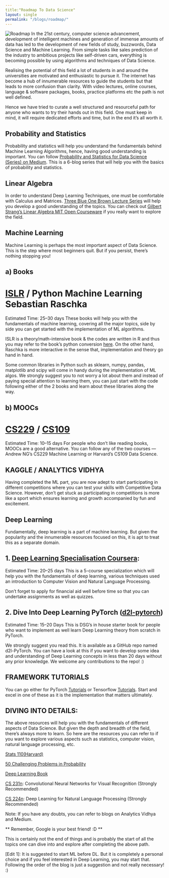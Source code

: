 ```yaml
---
title:"Roadmap To Data Science"
layout: single
permalink: "/blogs/roadmap/"
---
```

![Roadmap]()
In the 21st century, computer science advancement, development of intelligent machines and generation of immense amounts of data has led to the development of new fields of study, buzzwords, Data Science and Machine Learning. From simple tasks like sales prediction of the industry to ambitious projects like self-driven cars, everything is becoming possible by using algorithms and techniques of Data Science.

Realising the potential of this field a lot of students in and around the universities are motivated and enthusiastic to pursue it. The internet has become a hub of innumerable resources to guide the students but that leads to more confusion than clarity. With video lectures, online courses, language & software packages, books, practice platforms etc the path is not well defined.

Hence we have tried to curate a well structured and resourceful path for anyone who wants to try their hands out in this field. One must keep in mind, it will require dedicated efforts and time, but in the end it’s all worth it.

## Probability and Statistics
Probability and statistics will help you understand the fundamentals behind Machine Learning Algorithms, hence, having good understanding is important. You can follow [Probability and Statistics for Data Science (Series) on Medium](https://medium.com/data-deft/probability-statistics-for-data-science-series-83b94353ca48). This is a 6-blog series that will help you with the basics of probability and statistics.

## Linear Algebra
In order to understand Deep Learning Techniques, one must be comfortable with Calculus and Matrices. [Three Blue One Brown Lecture Series](https://www.youtube.com/channel/UCYO_jab_esuFRV4b17AJtAw) will help you develop a good understanding of the topics. You can check out [Gilbert Strang’s Linear Algebra MIT Open Courseware](https://ocw.mit.edu/courses/mathematics/18-06-linear-algebra-spring-2010/) if you really want to explore the field.

## Machine Learning
Machine Learning is perhaps the most important aspect of Data Science. This is the step where most beginners quit. But if you persist, there’s nothing stopping you!

## a) Books
# [ISLR](http://faculty.marshall.usc.edu/gareth-james/ISL/) / Python Machine Learning Sebastian Raschka
Estimated Time: 25–30 days
These books will help you with the fundamentals of machine learning, covering all the major topics, side by side you can get started with the implementation of ML algorithms.

ISLR is a theory/math-intensive book & the codes are written in R and thus you may refer to the book’s python conversion [here](https://github.com/JWarmenhoven/ISLR-python). On the other hand, Raschka is more interactive in the sense that, implementation and theory go hand in hand.

Some common libraries in Python such as sklearn, numpy, pandas, matplotlib and scipy will come in handy during the implementation of ML algos. We strongly suggest you to not worry a lot about them and instead of paying special attention to learning them, you can just start with the code following either of the 2 books and learn about these libraries along the way.

## b) MOOCs
# [CS229](http://cs229.stanford.edu/) / [CS109](http://web.stanford.edu/class/cs109/)
Estimated Time: 10–15 days
For people who don’t like reading books, MOOCs are a good alternative.
You can follow any of the two courses — Andrew NG’s CS229 Machine Learning or Harvard’s CS109 Data Science.

## KAGGLE / ANALYTICS VIDHYA
Having completed the ML part, you are now adept to start participating in different competitions where you can test your skills with Competitive Data Science. However, don’t get stuck as participating in competitions is more like a sport which ensures learning and growth accompanied by fun and excitement.

## Deep Learning
Fundamentally, deep learning is a part of machine learning. But given the popularity and the innumerable resources focused on this, it is apt to treat this as a separate domain.

## 1. [Deep Learning Specialisation Coursera](https://www.coursera.org/specializations/deep-learning):
Estimated Time: 20–25 days
This is a 5-course specialization which will help you with the fundamentals of deep learning, various techniques used an introduction to Computer Vision and Natural Language Processing.

Don’t forget to apply for financial aid well before time so that you can undertake assignments as well as quizzes.

## 2. Dive Into Deep Learning PyTorch ([d2l-pytorch](https://github.com/dsgiitr/d2l-pytorch))
Estimated Time: 15–20 Days
This is DSG’s in house starter book for people who want to implement as well learn Deep Learning theory from scratch in PyTorch.

We strongly suggest you read this. It is available as a GitHub repo named d2l-PyTorch. You can have a look at this if you want to develop some idea and understanding of Deep Learning concepts in less than 20 days without any prior knowledge. We welcome any contributions to the repo! :)

## FRAMEWORK TUTORIALS
You can go either for PyTorch [Tutorials](https://github.com/yunjey/pytorch-tutorial) or Tensorflow [Tutorials](https://github.com/Hvass-Labs/TensorFlow-Tutorials). Start and excel in one of these as it is the implementation that matters ultimately.

## DIVING INTO DETAILS:
The above resources will help you with the fundamentals of different aspects of Data Science. But given the depth and breadth of the field, there’s always more to learn. So here are the resources you can refer to if you want to explore various aspects such as statistics, computer vision, natural language processing, etc.

[Stats 110(Harvard)](https://www.youtube.com/playlist?list=PL2SOU6wwxB0uwwH80KTQ6ht66KWxbzTIo&fbclid=IwAR1UNQnSDuOSDFFs82WizqGzryPexPPm7yBTQDpQXEoGopbeb1XOTERmXjk)

[50 Challenging Problems in Probability](https://www.pdfdrive.com/page-1-fifty-challenging-problems-in-probability-with-solutions-o-d22027797.html)

[Deep Learning Book](https://www.deeplearningbook.org/)

[CS 231n](http://cs231n.stanford.edu/): Convolutional Neural Networks for Visual Recognition (Strongly Recommended)

[CS 224n](http://web.stanford.edu/class/cs224n/): Deep Learning for Natural Language Processing (Strongly Recommended)

Note: If you have any doubts, you can refer to blogs on Analytics Vidhya and Medium.

** Remember, Google is your best friend! :D **

This is certainly not the end of things and is probably the start of all the topics one can dive into and explore after completing the above path.

[Edit 1]: It is suggested to start ML before DL. But it is completely a personal choice and if you feel interested in Deep Learning, you may start that. Following the order of the blog is just a suggestion and not really necessary! :)
